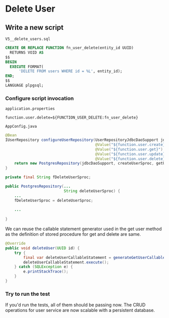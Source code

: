 # Delete User

## Write a new script

`V5__delete_users.sql`

```sql
CREATE OR REPLACE FUNCTION fn_user_delete(entity_id UUID)
  RETURNS VOID AS
$$
BEGIN
  EXECUTE FORMAT(
      'DELETE FROM users WHERE id = %L', entity_id);
END;
$$
LANGUAGE plpgsql;
```

### Configure script invocation

`application.properties`

```text
function.user.delete=${FUNCTION_USER_DELETE:fn_user_delete}
```

`AppConfig.java`

```java
@Bean
IUserRepository configureUserRepository(UserRepositoryJdbcDaoSupport jdbcDaoSupport,
                                        @Value("${function.user.create}") String createUserSproc,
                                        @Value("${function.user.get}") String getUserSproc,
                                        @Value("${function.user.update}") String updateUserSproc,
                                        @Value("${function.user.delete}") String deleteUserSproc) {
    return new PostgresRepository(jdbcDaoSupport, createUserSproc, getUserSproc, updateUserSproc, deleteUserSproc);
}
```

```java
private final String fDeleteUserSproc;

public PostgresRepository(...
                          String deleteUserSproc) {
    ...
    fDeleteUserSproc = deleteUserSproc;
    
    ...
    
}
```

We can reuse the callable statement generator used in the get user method as the definition of stored procedure for get and delete are same.

```java
@Override
public void deleteUser(UUID id) {
    try {
        final var deleteUserCallableStatement = generateGetUserCallableStatement(id.toString(), fDeleteUserSproc, fJdbcDaoSupport.getConn());
        deleteUserCallableStatement.execute();
    } catch (SQLException e) {
        e.printStackTrace();
    }
}
```

### Try to run the test

If you'd run the tests, all of them should be passing now. The CRUD operations for user service are now scalable with a persistent database. 

